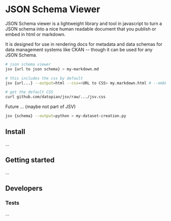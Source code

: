 # JSON Schema Viewer

JSON Schema viewer is a lightweight library and tool in javascript to turn a JSON schema into a nice human readable document that you publish or embed in html or markdown.

It is designed for use in rendering docs for metadata and data schemas for data management systems like CKAN -- though it can be used for any JSON Schema.

```bash
# json schema viewer
jsv {url to json schema} > my-markdown.md

# this includes the css by default
jsv {url...} --output=html --css=<URL to CSS> my.markdown.html # --embbed-css [true|false]

# get the default CSS
curl github.com/datopian/jsv/raw/.../jsv.css
```

Future ... (maybe not part of JSV)

```bash
jsv {schema} --output=python > my-dataset-creation.py
```

## Install

...

## Getting started

...

## Developers

### Tests

...
